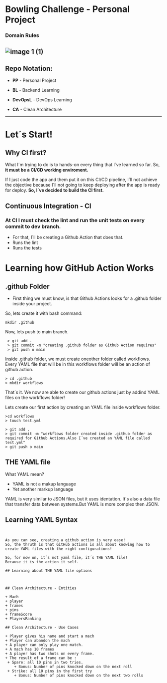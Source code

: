 # Bowling Challenge - Personal Project  

### Domain Rules

![image 1 (1)](https://user-images.githubusercontent.com/114420790/201217071-4fac7d68-ed54-4b41-a32e-857052025324.png)
----

## Repo Notation:   

+ **PP** - Personal Project  
  
+ **BL** - Backend Learning  
  
+ **DevOpsL** - DevOps Learning  
  
+ **CA** - Clean Architecture  
----

# Let´s Start!  

## Why CI first?    

What I´m trying to do is to hands-on every thing that I´ve learned so far.
So, **it must be a CI/CD working enviroment.**  

If I just code the app and them put it on this CI/CD pipeline, I´ll not achieve the objective because I´ll not going to keep deploying after the app is ready for deploy.
**So, I´ve decided to build the CI first.**  

## Continuous Integration - CI  

### At CI I must check the lint and run the unit tests on every commit to dev branch.  

+  For that, I´ll be creating a Github Action that does that.
 + Runs the lint 
 + Runs the tests  

 # Learning how GitHub Action Works  

## .github Folder 

+ First thing we must know, is that Github Actions looks for a .github folder inside your project.  

So, lets create it with bash command: 

``` mkdir .github ```

Now, lets push to main branch.

``` 
 > git add . 
 > git commit -m "creating .github folder as Github Action requires" 
 > git push o main
```

Inside .github folder, we must create oneother folder called workflows.
Every YAML file that will be in this workflows folder will be an action of github action.

```
> cd .github 
> mkdir workflows

```
That´s it. We now are able to create our github actions just by addind YAML files on the workflows folder!

Lets create our first action by creating an YAML file inside workflows folder.

```
>cd workflows
> touch test.yml 

```
```
> git add .
> git commit -m "workflows folder created inside .github folder as required for Github Actions.Also I´ve created an YAML file called test.yml"
> git push o main
```
## THE YAML file 

What YAML mean? 
+ YAML is not a makup language 
+ Yet another markup language

YAML is very similar to JSON files, but it uses identation. It´s also a data file that transfer data between systems.But YAML is more complex then JSON.

## Learning YAML Syntax

```


As you can see, creating a github action is very ease!
So, the thruth is that GitHub actions is all about knowing how to create YAML files with the right configurations!

So, for now on, it´s not yaml file, it´s THE YAML file!
Because it is the action it self.

## Learning about THE YAML file options

 

## Clean Architecture - Entities  

+ Mach
+ player
+ frames
+ pins  
+ frameScore 
+ PlayersRanking

## Clean Architecture - Use Cases  

+ Player gives his name and start a mach
+ Player can abandon the mach
+ A player can only play one match.
+ A mach has 10 frames
+ A player has two shots on every frame.
+ The result of a frame can be :  
 + Spare: all 10 pins in two tries.
    + Bonus: Number of pins knocked down on the next roll  
 + Strike: all 10 pins in the first try
    + Bonus: Number of pins knocked down on the next two rolls


